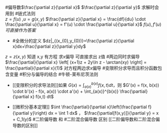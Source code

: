 #偏导数$\frac{\partial z}{\partial x}$   $\frac{\partial z}{\partial y}$   求解时会用到 #链式法则  
 $z = f(u)$ ,$u = g(x, y)$
$\frac{\partial z}{\partial x} = \frac{df}{du} \cdot \frac{\partial u}{\partial x} = f'(u) \cdot \frac{\partial u}{\partial x}$ $f(u),f'(u)可直接作为答案$ 
- #全微分的定义  $dz|_{(x_{0},y_{0})}=\frac{\partial z}{\partial x}dx+\frac{\partial z}{\partial y}dy$ 

$z=z(x,y)$  知道 x,y 有方程 求x偏导 可直接求出 z值 #两边同时求偏导  $\frac{\partial}{\partial x} \left[ (x+1)z + 2y\ln z - \arctan(xy) \right] = \frac{\partial}{\partial x}(1)$  对方程两边求x偏导 
#变限积分求导而且积分函数包含变量
#积分与偏导的结合  #牛顿-莱布尼茨法则 
- [[变限积分的求导法则]]如果 $G(x) = \int_{a(x)}^{b(x)} f(x,t) dt$，则
    $G'(x) = f(x, b(x)) \cdot b'(x) - f(x, a(x)) \cdot a'(x) + \int_{a(x)}^{b(x)} \frac{\partial}{\partial x} f(x,t) dt$

-  [[微积分基本定理]] $\int \frac{\partial}{\partial x}\left(\frac{\partial f}{\partial y}\right) dx = \int 1 dx$ ， $\frac{\partial[f(x,y)]}{\partial y} = x + C_1(y)$
#二阶偏导数 和 #二阶混合偏导数 区别 [[二阶偏导数和二阶混合偏导数的区别]] 